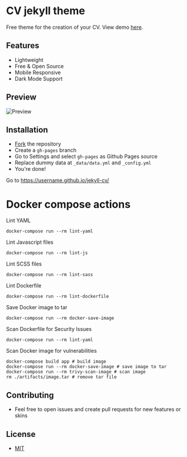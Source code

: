# CV jekyll theme

Free theme for the creation of your CV. View demo [here](https://jekyll-cv.stavrospanakakis.com/).

## Features
- Lightweight
- Free & Open Source
- Mobile Responsive
- Dark Mode Support


## Preview
![Preview](./preview.png)

## Installation
- [Fork](https://github.com/stavrospanakakis/jekyll-cv/fork) the repository
- Create a ```gh-pages``` branch
- Go to Settings and select ```gh-pages``` as Github Pages source
- Replace dummy data at ```_data/data.yml``` and ```_config.yml```
- You're done!

Go to https://username.github.io/jekyll-cv/

# Docker compose actions

Lint YAML
```
docker-compose run --rm lint-yaml
```
Lint Javascript files
```
docker-compose run --rm lint-js
```
Lint SCSS files
```
docker-compose run --rm lint-sass
```
Lint Dockerfile
```
docker-compose run --rm lint-dockerfile
```
Save Docker image to tar
```
docker-compose run --rm docker-save-image
```
Scan Dockerfile for Security Issues
```
docker-compose run --rm lint-yaml
```
Scan Docker image for vulnerabilities
```
docker-compose build app # build image
docker-compose run --rm docker-save-image # save image to tar
docker-compose run --rm trivy-scan-image # scan image
rm ./artifacts/image.tar # remove tar file
```

## Contributing 
- Feel free to open issues and create pull requests for new features or skins

## License
- [MIT](./LICENSE)
